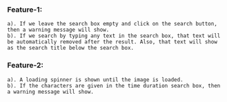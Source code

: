 ### Feature-1:
    a). If we leave the search box empty and click on the search button, then a warning message will show.
    b). If we search by typing any text in the search box, that text will be automatically removed after the result. Also, that text will show as the search title below the search box.
### Feature-2:
    a). A loading spinner is shown until the image is loaded.
    b). If the characters are given in the time duration search box, then a warning message will show.


